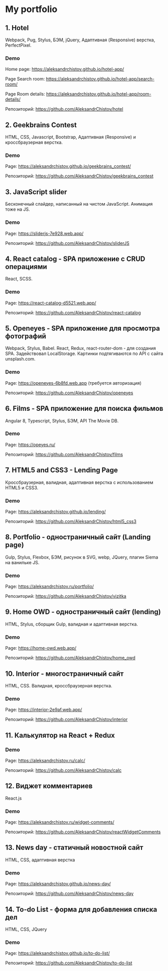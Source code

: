 # My portfolio

<h2>1. Hotel</h2>
<p>Webpack, Pug, Stylus, БЭМ, jQuery, Адаптивная (Responsive) верстка, PerfectPixel.</p>

<h3>Demo</h3>
<p>Home page: <a href="https://aleksandrchistov.github.io/hotel-app/" target="_blank" el= "noopener">https://aleksandrchistov.github.io/hotel-app/</a></p>
<p>Page Search room: <a href="https://aleksandrchistov.github.io/hotel-app/search-room/" target="_blank" el= "noopener">https://aleksandrchistov.github.io/hotel-app/search-room/</a></p>
<p>Page Room details: <a href="https://aleksandrchistov.github.io/hotel-app/room-details/" target="_blank" el= "noopener">https://aleksandrchistov.github.io/hotel-app/room-details/</a></p>
<p>Репозиторий: <a href="https://github.com/AleksandrChistov/hotel" target="_blank" el= "noopener">https://github.com/AleksandrChistov/hotel</a></p>

<h2>2. Geekbrains Contest</h2>
<p>HTML, CSS, Javascript, Bootstrap, Адаптивная (Responsive) и кроссбраузерная верстка.</p>

<h3>Demo</h3>
<p>Page: <a href="https://aleksandrchistov.github.io/geekbrains_contest/" target="_blank" el= "noopener">https://aleksandrchistov.github.io/geekbrains_contest/</a></p>
<p>Репозиторий: <a href="https://github.com/AleksandrChistov/geekbrains_contest" target="_blank" el= "noopener">https://github.com/AleksandrChistov/geekbrains_contest</a></p>

<h2>3. JavaScript slider</h2>
<p>Бесконечный слайдер, написанный на чистом JavaScript. Анимация тоже на JS.</p>

<h3>Demo</h3>
<p>Page: <a href="https://sliderjs-7e928.web.app/" target="_blank" el= "noopener">https://sliderjs-7e928.web.app/</a></p>
<p>Репозиторий: <a href="https://github.com/AleksandrChistov/sliderJS" target="_blank" el= "noopener">https://github.com/AleksandrChistov/sliderJS</a></p>

<h2>4. React catalog - SPA приложение с CRUD операциями</h2>
<p>React, SCSS.</p>

<h3>Demo</h3>
<p>Page: <a href="https://react-catalog-d5521.web.app/" target="_blank" el= "noopener">https://react-catalog-d5521.web.app/</a></p>
<p>Репозиторий: <a href="https://github.com/AleksandrChistov/react-catalog" target="_blank" el= "noopener">https://github.com/AleksandrChistov/react-catalog</a></p>

<h2>5. Openeyes - SPA приложение для просмотра фотографий</h2>
<p>Webpack, Stylus, Babel. React, Redux, react-router-dom - для создания SPA. Задействовал LocalStorage. Картинки подтягиваются по API с сайта unsplash.com.</p>

<h3>Demo</h3>
<p>Page: <a href="https://openeyes-6b8fd.web.app" target="_blank" el= "noopener">https://openeyes-6b8fd.web.app</a> (требуется авторизация)</p>
<p>Репозиторий: <a href="https://github.com/AleksandrChistov/openeyes" target="_blank" el= "noopener">https://github.com/AleksandrChistov/openeyes</a></p>

<h2>6. Films - SPA приложение для поиска фильмов</h2>
<p>Angular 8, Typescript, Stylus, БЭМ, API The Movie DB.</p>

<h3>Demo</h3>
<p>Page: <a href="https://opeyes.ru/" target="_blank" el= "noopener">https://opeyes.ru/</a></p>
<p>Репозиторий: <a href="https://github.com/AleksandrChistov/films" target="_blank" el= "noopener">https://github.com/AleksandrChistov/films</a></p>

<h2>7. HTML5 and CSS3 - Lending Page</h2>
<p>Кроссбраузерная, валидная, адаптивная верстка с использованием HTML5 и CSS3.</p>

<h3>Demo</h3>
<p>Page: <a href="https://aleksandrchistov.github.io/lending/" target="_blank" el= "noopener">https://aleksandrchistov.github.io/lending/</a></p>
<p>Репозиторий: <a href="https://github.com/AleksandrChistov/html5_css3" target="_blank" el= "noopener">https://github.com/AleksandrChistov/html5_css3</a></p>

<h2>8. Portfolio - одностраничный сайт (Landing page)</h2>
<p>Gulp, Stylus, Flexbox, БЭМ, рисунок в SVG, webp, JQuery, плагин Siema на ванильке JS.</p>

<h3>Demo</h3>
<p>Page: <a href="https://aleksandrchistov.ru/portfolio/" target="_blank" el= "noopener">https://aleksandrchistov.ru/portfolio/</a></p>
<p>Репозиторий: <a href="https://github.com/AleksandrChistov/vizitka" target="_blank" el= "noopener">https://github.com/AleksandrChistov/vizitka</a></p>

<h2>9. Home OWD - одностраничный сайт (lending)</h2>
<p>HTML, Stylus, сборщик Gulp, валидная и адаптивная верстка.</p>

<h3>Demo</h3>
<p>Page: <a href="https://home-owd.web.app/" target="_blank" el= "noopener">https://home-owd.web.app/</a></p>
<p>Репозиторий: <a href="https://github.com/AleksandrChistov/home_owd" target="_blank" el= "noopener">https://github.com/AleksandrChistov/home_owd</a></p>

<h2>10. Interior - многостраничный сайт</h2>
<p>HTML, CSS. Валидная, кроссбраузерная верстка.</p>

<h3>Demo</h3>
<p>Page: <a href="https://interior-2e9af.web.app/" target="_blank" el= "noopener">https://interior-2e9af.web.app/</a></p>
<p>Репозиторий: <a href="https://github.com/AleksandrChistov/interior" target="_blank" el= "noopener">https://github.com/AleksandrChistov/interior</a></p>

<h2>11. Калькулятор на React + Redux</h2>

<h3>Demo</h3>
<p>Page: <a href="https://aleksandrchistov.ru/calc/" target="_blank" el= "noopener">https://aleksandrchistov.ru/calc/</a></p>
<p>Репозиторий: <a href="https://github.com/AleksandrChistov/calc" target="_blank" el= "noopener">https://github.com/AleksandrChistov/calc</a></p>

<h2>12. Виджет комментариев</h2>
<p>React.js</p>

<h3>Demo</h3>
<p>Page: <a href="https://aleksandrchistov.ru/widget-comments/" target="_blank" el= "noopener">https://aleksandrchistov.ru/widget-comments/</a></p>
<p>Репозиторий: <a href="https://github.com/AleksandrChistov/reactWidgetComments" target="_blank" el= "noopener">https://github.com/AleksandrChistov/reactWidgetComments</a></p>

<h2>13. News day - статичный новостной сайт</h2>
<p>HTML, CSS, адаптивная верстка</p>

<h3>Demo</h3>
<p>Page: <a href="https://aleksandrchistov.github.io/news-day/" target="_blank" el= "noopener">https://aleksandrchistov.github.io/news-day/</a></p>
<p>Репозиторий: <a href="https://github.com/AleksandrChistov/news-day" target="_blank" el= "noopener">https://github.com/AleksandrChistov/news-day</a></p>

<h2>14. To-do List - форма для добавления списка дел</h2>
<p>HTML, CSS, JQuery</p>

<h3>Demo</h3>
<p>Page: <a href="https://aleksandrchistov.github.io/to-do-list/" target="_blank" el= "noopener">https://aleksandrchistov.github.io/to-do-list/</a></p>
<p>Репозиторий: <a href="https://github.com/AleksandrChistov/to-do-list" target="_blank" el= "noopener">https://github.com/AleksandrChistov/to-do-list</a></p>
